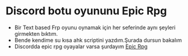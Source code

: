 # Discord botu oyununu Epic Rpg
- Bir Text based Frp oyunu oynamak için her seferinde aynı şeyleri girmekten bıktım.
- Bende kendime su kısa ahk scriptini yazdım.Şurada dursun bakalım
- Discordda epic rpg oyayalar varsa şurdayım [Epic Rpg](https://discord.gg/CX3eZmX )

